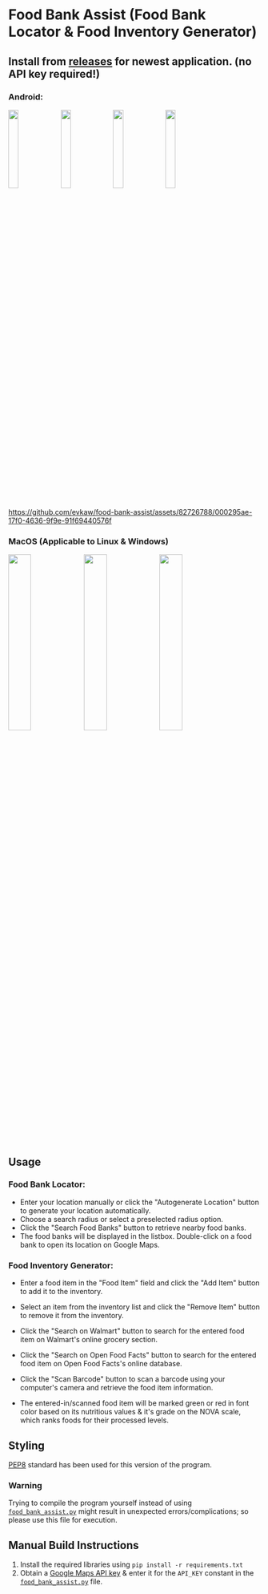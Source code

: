 # Food Bank Assist (Food Bank Locator & Food Inventory Generator)

## Install from [releases](https://github.com/evkaw/food-bank-assist/releases/tag/release) for newest application. (no API key required!)

### Android:

<img src="https://github.com/evkaw/food-bank-assist/blob/main/image4.png" width=20% height=20%> <img src="https://github.com/evkaw/food-bank-assist/blob/main/image1.png" width=20% height=20%> <img src="https://github.com/evkaw/food-bank-assist/blob/main/image3.png" width=20% height=20%> <img src="https://github.com/evkaw/food-bank-assist/blob/main/image5.png" width=20% height=20%>

https://github.com/evkaw/food-bank-assist/assets/82726788/000295ae-17f0-4636-9f9e-91f69440576f

### MacOS (Applicable to Linux & Windows)
<img src="https://github.com/evkaw/food-bank-assist/assets/82726788/ad2239b2-e7e0-48a7-878c-244486c4f3bb" width=30% height=30%><img src="https://github.com/evkaw/food-bank-assist/assets/82726788/ac161f30-5ea0-4069-a22f-740552dc2c05" width=30% height=30%><img src="https://github.com/evkaw/food-bank-assist/assets/82726788/70316412-8d7b-41e3-8723-748e4861e7fd" width=30% height=30%>

## Usage

### Food Bank Locator:

- Enter your location manually or click the "Autogenerate Location" button to generate your location automatically.
- Choose a search radius or select a preselected radius option.
- Click the "Search Food Banks" button to retrieve nearby food banks.
- The food banks will be displayed in the listbox. Double-click on a food bank to open its location on Google Maps.

### Food Inventory Generator:

- Enter a food item in the "Food Item" field and click the "Add Item" button to add it to the inventory.
- Select an item from the inventory list and click the "Remove Item" button to remove it from the inventory.
- Click the "Search on Walmart" button to search for the entered food item on Walmart's online grocery section.
- Click the "Search on Open Food Facts" button to search for the entered food item on Open Food Facts's online database.
- Click the "Scan Barcode" button to scan a barcode using your computer's camera and retrieve the food item information.

- The entered-in/scanned food item will be marked green or red in font color based on its nutritious values & it's grade on the NOVA scale, which ranks foods for their processed levels.

## Styling

[PEP8](https://peps.python.org/pep-0008/) standard has been used for this version of the program.

### Warning

Trying to compile the program yourself instead of using [`food_bank_assist.py`](https://github.com/evkaw/food-bank-assist/blob/main/food_bank_assist.py) might result in unexpected errors/complications; so please use this file for execution.

## Manual Build Instructions
1. Install the required libraries using `pip install -r requirements.txt`
2. Obtain a [Google Maps API key](https://developers.google.com/maps/documentation/embed/get-api-key) & enter it for the `API_KEY` constant in the [`food_bank_assist.py`](https://github.com/evkaw/food-bank-assist/blob/main/food_bank_assist.py) file.
